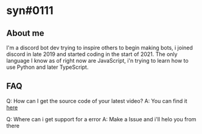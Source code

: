 # syn#0111

## About me
I'm a discord bot dev trying to inspire others to begin making bots, i joined discord in late 2019 and started coding in the start of 2021. The only language I know as of right now are JavaScript, i'n trying to learn how to use Python and later TypeScript.

## FAQ
Q: How can I get the source code of your latest video?
A: You can find it [here](https://github.com/syn0111/discord-bot-tutorial)
  
Q: Where can i get support for a error
A: Make a Issue and i'll helo you from there
